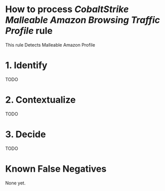 # How to process *CobaltStrike Malleable Amazon Browsing Traffic Profile* rule
This rule Detects Malleable Amazon Profile

# 1. Identify
TODO

# 2. Contextualize
TODO

# 3. Decide
TODO

# Known False Negatives
None yet.
